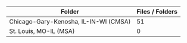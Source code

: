 | Folder                                |   Files / Folders |
|---------------------------------------|-------------------|
| Chicago-Gary-Kenosha, IL-IN-WI (CMSA) |                51 |
| St. Louis, MO-IL (MSA)                |                 0 |